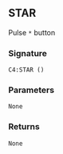 ## STAR

Pulse `*` button


### Signature

`C4:STAR ()`


### Parameters

`None`


### Returns

`None`